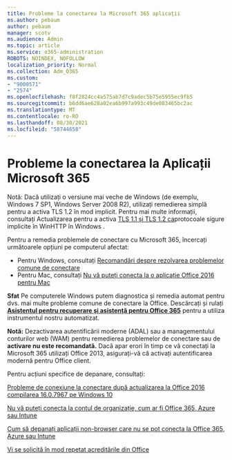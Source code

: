 ```yaml
---
title: Probleme la conectarea la Microsoft 365 aplicații
ms.author: pebaum
author: pebaum
manager: scotv
ms.audience: Admin
ms.topic: article
ms.service: o365-administration
ROBOTS: NOINDEX, NOFOLLOW
localization_priority: Normal
ms.collection: Adm_O365
ms.custom:
- "9000571"
- "2574"
ms.openlocfilehash: f8f2824cc4a575ab7d7c9adec5b75e5955ec9fb5
ms.sourcegitcommit: b6dd6ae628a02ea6b997a993c49de083465bc2ac
ms.translationtype: MT
ms.contentlocale: ro-RO
ms.lasthandoff: 08/30/2021
ms.locfileid: "58744658"
---
```

# <a name="issues-signing-into-microsoft-365-apps"></a>Probleme la conectarea la Aplicații Microsoft 365

Notă: Dacă utilizați o versiune mai veche de Windows (de exemplu, Windows 7 SP1, Windows Server 2008 R2), utilizați remedierea simplă pentru a activa TLS 1.2 în mod implicit. [](https://download.microsoft.com/download/0/6/5/0658B1A7-6D2E-474F-BC2C-D69E5B9E9A68/MicrosoftEasyFix51044.msi) Pentru mai multe informații, consultați Actualizarea pentru a activa [TLS 1.1 și TLS 1.2 ca](https://support.microsoft.com/topic/update-to-enable-tls-1-1-and-tls-1-2-as-default-secure-protocols-in-winhttp-in-windows-c4bd73d2-31d7-761e-0178-11268bb10392)protocoale sigure implicite în WinHTTP în Windows .

Pentru a remedia problemele de conectare cu Microsoft 365, încercați următoarele opțiuni pe computerul afectat:  

- Pentru Windows, consultați [Recomandări despre rezolvarea problemelor comune de conectare](https://docs.microsoft.com/office365/troubleshoot/administration/disabling-adal-wam-not-recommended#recommendations-on-resolving-common-sign-in-issues)
- Pentru Mac, consultați [Nu vă puteți conecta la o aplicație Office 2016 pentru Mac](https://docs.microsoft.com/office365/troubleshoot/authentication/sign-in-to-office-2016-for-mac-fail)

**Sfat** Pe computerele Windows putem diagnostica și remedia automat pentru dvs. mai multe probleme comune de conectare la Office. Descărcați și rulați **[Asistentul pentru recuperare și asistență pentru Office 365](https://aka.ms/SaRA-OfficeSignInScenario)** pentru a utiliza instrumentul nostru automatizat.

**Notă:** Dezactivarea autentificării moderne (ADAL) sau a managementului conturilor web (WAM) pentru remedierea problemelor de conectare sau de **activare nu este recomandată.** Dacă apar erori în timp ce vă conectați la Microsoft 365 utilizați Office 2013, asigurați-vă că activați autentificarea modernă pentru Office client. [](https://docs.microsoft.com/microsoft-365/admin/security-and-compliance/enable-modern-authentication)

Pentru acțiuni specifice de depanare, consultați:

[Probleme de conexiune la conectare după actualizarea la Office 2016 compilarea 16.0.7967 pe Windows 10](https://docs.microsoft.com/office365/troubleshoot/administration/connection-issue-when-sign-in-office-2016)  

[Nu vă puteți conecta la contul de organizație, cum ar fi Office 365, Azure sau Intune](https://docs.microsoft.com/office365/troubleshoot/authentication/sign-in-to-office-365-azure-intune)

[Cum să depanați aplicații non-browser care nu se pot conecta la Office 365, Azure sau Intune](https://support.office.com/article/how-to-troubleshoot-non-browser-apps-that-can-t-sign-in-to-office-365-azure-or-intune-3ba1b268-66f6-462c-b0e5-070f5c2603c1?ui=en-US&rs=en-US&ad=US)

[Vi se solicită în mod repetat acreditările din Office](https://docs.microsoft.com/office365/troubleshoot/authentication/access-denied-when-connect-to-office-365)